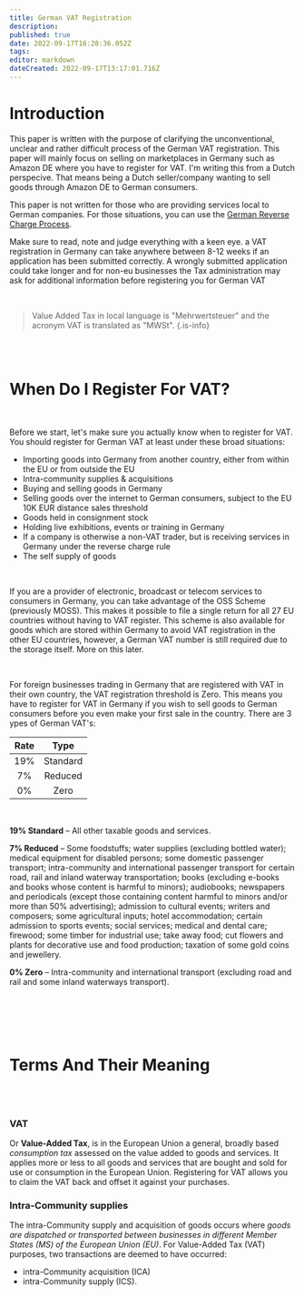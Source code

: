```yaml
---
title: German VAT Registration
description: 
published: true
date: 2022-09-17T16:28:36.052Z
tags: 
editor: markdown
dateCreated: 2022-09-17T13:17:01.716Z
---
```


# Introduction

This paper is written with the purpose of clarifying the unconventional, unclear and rather difficult process of the German VAT registration. This paper will mainly focus on selling on marketplaces in Germany such as Amazon DE where you have to register for VAT.
I'm writing this from a Dutch perspecive. That means being a Dutch seller/company wanting to sell goods through Amazon DE to German consumers.

This paper is not written for those who are providing services local to German companies. For those situations, you can use the [German Reverse Charge Process](https://marosavat.com/manual/vat/germany/reverse-charge/).
<br />

Make sure to read, note and judge everything with a keen eye. a VAT registration in Germany can take anywhere between 8-12 weeks if an application has been submitted correctly. A wrongly submitted application could take longer and for non-eu businesses the Tax administration may ask for additional information before registering you for German VAT


<br />

>Value Added Tax in local language is "Mehrwertsteuer" and the acronym VAT is translated as "MWSt".
{.is-info}

<br />
<br />

# When Do I Register For VAT?
<br />

Before we start, let's make sure you actually know when to register for VAT. You should register for German VAT at least under these broad situations:
<br />

- Importing goods into Germany from another country, either from within the EU or from outside the EU
- Intra-community supplies & acquisitions
- Buying and selling goods in Germany
- Selling goods over the internet to German consumers, subject to the EU 10K EUR distance sales threshold
- Goods held in consignment stock
- Holding live exhibitions, events or training in Germany
- If a company is otherwise a non-VAT trader, but is receiving services in Germany under the reverse charge rule
- The self supply of goods

<br />

If you are a provider of electronic, broadcast or telecom services to consumers in Germany, you can take advantage of the OSS Scheme (previously MOSS). This makes it possible to file a single return for all 27 EU countries without having to VAT register. This scheme is also available for goods which are stored within Germany to avoid VAT registration in the other EU countries, however, a German VAT number is still required due to the storage itself. More on this later.

<br />

For foreign businesses trading in Germany that are registered with VAT in their own country, the VAT registration threshold is Zero. This means you have to register for VAT in Germany if you wish to sell goods to German consumers before you even make your first sale in the country. There are 3 ypes of German VAT's:

| Rate | Type |
| :----: | :----: |
| 19% |  Standard |
| 7% | Reduced |
| 0% | Zero |
<br />

**19% Standard** – All other taxable goods and services.

**7% Reduced** – Some foodstuffs; water supplies (excluding bottled water); medical equipment for disabled persons; some domestic passenger transport; intra-community and international passenger transport for certain road, rail and inland waterway transportation; books (excluding e-books and books whose content is harmful to minors); audiobooks; newspapers and periodicals (except those containing content harmful to minors and/or more than 50% advertising); admission to cultural events; writers and composers; some agricultural inputs; hotel accommodation; certain admission to sports events; social services; medical and dental care; firewood; some timber for industrial use; take away food; cut flowers and plants for decorative use and food production; taxation of some gold coins and jewellery.

**0% Zero** – Intra-community and international transport (excluding road and rail and some inland waterways transport).

<br />
<br />
<br />

<br />

# Terms And Their Meaning

<br />
<br />

### VAT
Or **Value-Added Tax**, is in the European Union a general, broadly based _consumption tax_ assessed on the value added to goods and services. It applies more or less to all goods and services that are bought and sold for use or consumption in the European Union. Registering for VAT allows you to claim the VAT back and offset it against your purchases.
<br /> 

### Intra-Community supplies
The intra-Community supply and acquisition of goods occurs where _goods are dispatched or transported between businesses in different Member States (MS) of the European Union (EU)_. 
For Value-Added Tax (VAT) purposes, two transactions are deemed to have occurred:

- intra-Community acquisition (ICA)
- intra-Community supply (ICS).

<br />

